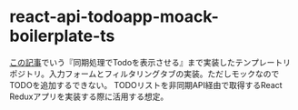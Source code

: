 # react-api-todoapp-moack-boilerplate-ts

[この記事](https://nishinatoshiharu.com/redux-thunk-axios-tutorial/)でいう『同期処理でTodoを表示させる』まで実装したテンプレートリポジトリ。入力フォームとフィルタリングタブの実装。ただしモックなのでTODOを追加するできない。
TODOリストを非同期API経由で取得するReact Reduxアプリを実装する際に活用する想定。
